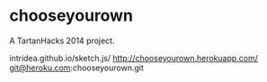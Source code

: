 chooseyourown
=============

A TartanHacks 2014 project.

intridea.github.io/sketch.js/
http://chooseyourown.herokuapp.com/
git@heroku.com:chooseyourown.git
